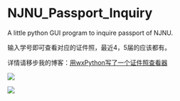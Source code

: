 # NJNU_Passport_Inquiry
A little python GUI program to inquire passport of NJNU.

输入学号即可查看对应的证件照，最近4，5届的应该都有。

详情请移步我的博客：[用wxPython写了一个证件照查看器](http://blog.chaiziyi.com.cn/2016/10/23/%E7%94%A8wxPython%E5%86%99%E4%BA%86%E4%B8%80%E4%B8%AA%E8%AF%81%E4%BB%B6%E7%85%A7%E6%9F%A5%E7%9C%8B%E5%99%A8/ "用wxPython写了一个证件照查看器")

![](http://i.imgur.com/IUnRHx1.png)

![](http://i.imgur.com/ceaTwQT.png)
